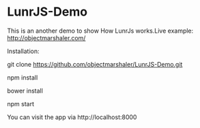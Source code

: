 # LunrJS-Demo

This is an another demo to show How LunrJs works.Live example: http://objectmarshaler.com/

Installation:


git clone https://github.com/objectmarshaler/LunrJS-Demo.git

npm install

bower install

npm start


You can visit the app via http://localhost:8000
